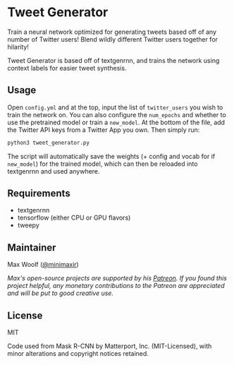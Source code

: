 # Tweet Generator

Train a neural network optimized for generating tweets based off of any number of Twitter users! Blend wildly different Twitter users together for hilarity!

Tweet Generator is based off of textgenrnn, and trains the network using context labels for easier tweet synthesis.

## Usage

Open `config.yml` and at the top, input the list of `twitter_users` you wish to train the network on. You can also configure the `num_epochs` and whether to use the pretrained model or train a `new_model`. At the bottom of the file, add the Twitter API keys from a Twitter App you own. Then simply run:

```sh
python3 tweet_generator.py
```

The script will automatically save the weights (+ config and vocab for if `new_model`) for the trained model, which can then be reloaded into textgenrnn and used anywhere.

## Requirements

* textgenrnn
* tensorflow (either CPU or GPU flavors)
* tweepy

## Maintainer

Max Woolf ([@minimaxir](http://minimaxir.com))

*Max's open-source projects are supported by his [Patreon](https://www.patreon.com/minimaxir). If you found this project helpful, any monetary contributions to the Patreon are appreciated and will be put to good creative use.*

## License

MIT

Code used from Mask R-CNN by Matterport, Inc. (MIT-Licensed), with minor alterations and copyright notices retained.